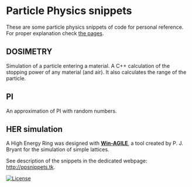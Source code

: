 # Particle Physics snippets

These are some particle physics snippets of code for personal reference.
For proper explanation check [the pages](http://ppsnippets.tk).

## DOSIMETRY

Simulation of a particle entering a material. A C++ calculation of the stopping power of any material (and air). It also calculates the range of the particle.

## PI

An approximation of PI with random numbers.

## HER simulation

A High Energy Ring was designed with [**Win-AGILE**](https://accelconf.web.cern.ch/accelconf/e00/PAPERS/TUP6B03.pdf), a tool created by P. J. Bryant for the simulation of simple lattices.

See description of the snippets in the dedicated webpage: http://ppsnippets.tk.

[![License](https://img.shields.io/badge/gnu-license-green.svg?style=flat)](https://opensource.org/licenses/GPL-2.0)
